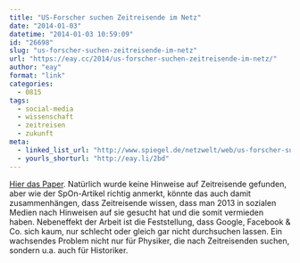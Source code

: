 ```yaml
---
title: "US-Forscher suchen Zeitreisende im Netz"
date: "2014-01-03"
datetime: "2014-01-03 10:59:09"
id: "26698"
slug: "us-forscher-suchen-zeitreisende-im-netz"
url: "https://eay.cc/2014/us-forscher-suchen-zeitreisende-im-netz/"
author: "eay"
format: "link"
categories:
  - 0815
tags:
  - social-media
  - wissenschaft
  - zeitreisen
  - zukunft
meta:
  - linked_list_url: "http://www.spiegel.de/netzwelt/web/us-forscher-suchen-zeitreisende-im-netz-a-941519.html"
  - yourls_shorturl: "http://eay.li/2bd"
---
```


[Hier das Paper](http://arxiv.org/ftp/arxiv/papers/1312/1312.7128.pdf). Natürlich wurde keine Hinweise auf Zeitreisende gefunden, aber wie der SpOn-Artikel richtig anmerkt, könnte das auch damit zusammenhängen, dass Zeitreisende wissen, dass man 2013 in sozialen Medien nach Hinweisen auf sie gesucht hat und die somit vermieden haben. Nebeneffekt der Arbeit ist die Feststellung, dass Google, Facebook & Co. sich kaum, nur schlecht oder gleich gar nicht durchsuchen lassen. Ein wachsendes Problem nicht nur für Physiker, die nach Zeitreisenden suchen, sondern u.a. auch für Historiker.
